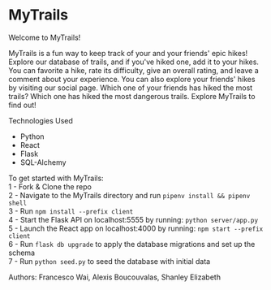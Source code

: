 # MyTrails

Welcome to MyTrails!

MyTrails is a fun way to keep track of your and your friends' epic hikes! Explore our database of trails, and if you've hiked one, add it to your hikes. You can favorite a hike, rate its difficulty, give an overall rating, and leave a comment about your experience. You can also explore your friends' hikes by visiting our social page. Which one of your friends has hiked the most trails? Which one has hiked the most dangerous trails. Explore MyTrails to find out!

Technologies Used
- Python
- React
- Flask
- SQL-Alchemy


To get started with MyTrails:  
1 - Fork & Clone the repo  
2 - Navigate to the MyTrails directory and run `pipenv install && pipenv shell`  
3 - Run `npm install --prefix client`  
4 - Start the Flask API on localhost:5555 by running: `python server/app.py`  
5 - Launch the React app on localhost:4000 by running: `npm start --prefix client`  
6 - Run `flask db upgrade` to apply the database migrations and set up the schema  
7 - Run `python seed.py` to seed the database with initial data  

Authors: Francesco Wai, Alexis Boucouvalas, Shanley Elizabeth